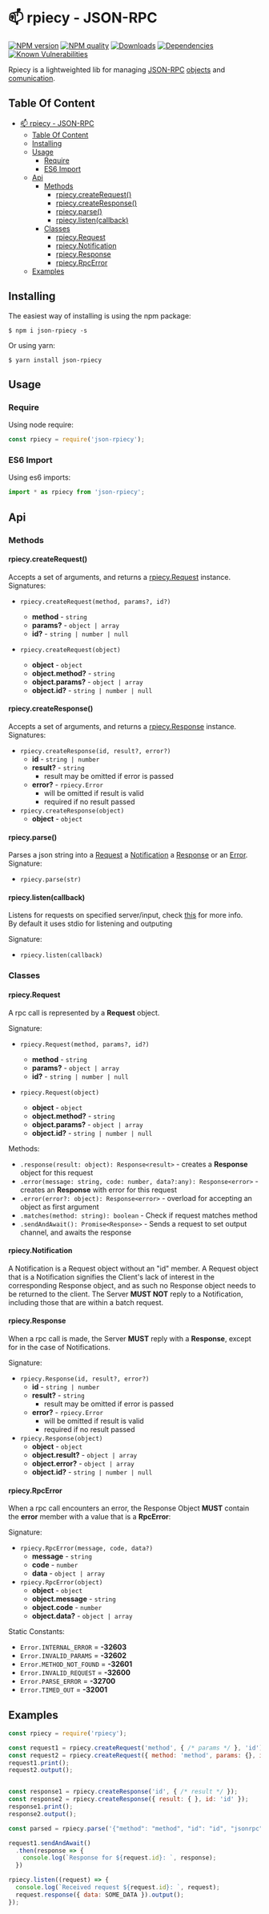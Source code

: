 


<!-- Links -->
[npm-image]: https://img.shields.io/npm/v/json-rpiecy.svg?style=flat-square
[npm-url]: https://npmjs.org/package/json-rpiecy

[code-quality-badge]: http://npm.packagequality.com/shield/json-rpiecy.svg?style=flat-square
[code-quality-link]: https://packagequality.com/#?package=json-rpiecy

[downloads-badge]: https://img.shields.io/npm/dm/json-rpiecy.svg?style=flat-square
[downloads-link]: https://www.npmjs.com/package/json-rpiecy

[dependencies-badge]: https://img.shields.io/david/nombrekeff/json-rpiecy.svg?style=flat-square
[dependencies-link]: https://david-dm.org/nombrekeff/json-rpiecy?view=tree

[vulnerabilities-badge]: https://snyk.io/test/npm/loggin-js/badge.svg?style=flat-square
[vulnerabilities-link]: https://snyk.io/test/npm/loggin-js

# 📫 rpiecy - JSON-RPC 

[![NPM version][npm-image]][npm-url]
[![NPM quality][code-quality-badge]][code-quality-link]
[![Downloads][downloads-badge]][downloads-link]
[![Dependencies][dependencies-badge]][dependencies-link]
[![Known Vulnerabilities][vulnerabilities-badge]][vulnerabilities-link]

Rpiecy is a lightweighted lib for managing [JSON-RPC](specifications.md) [objects][objects] and [comunication][comunication].


## Table Of Content
- [📫 rpiecy - JSON-RPC](#%F0%9F%93%AB-rpiecy---json-rpc)
  - [Table Of Content](#table-of-content)
  - [Installing](#installing)
  - [Usage](#usage)
    - [Require](#require)
    - [ES6 Import](#es6-import)
  - [Api](#api)
    - [Methods](#methods)
      - [rpiecy.createRequest()](#rpiecycreaterequest)
      - [rpiecy.createResponse()](#rpiecycreateresponse)
      - [rpiecy.parse()](#rpiecyparse)
      - [rpiecy.listen(callback)](#rpiecylistencallback)
    - [Classes](#classes)
      - [rpiecy.Request](#rpiecyrequest)
      - [rpiecy.Notification](#rpiecynotification)
      - [rpiecy.Response](#rpiecyresponse)
      - [rpiecy.RpcError](#rpiecyrpcerror)
  - [Examples](#examples)


## Installing
The easiest way of installing is using the npm package:
```
$ npm i json-rpiecy -s
```
Or using yarn:
```
$ yarn install json-rpiecy
```

## Usage
### Require
Using node require:
```js
const rpiecy = require('json-rpiecy');
```

### ES6 Import
Using es6 imports:
```js
import * as rpiecy from 'json-rpiecy';
```

## Api
### Methods
#### rpiecy.createRequest()
Accepts a set of arguments, and returns a [rpiecy.Request][rpiecy.Request] instance.  
Signatures: 
  * `rpiecy.createRequest(method, params?, id?)`
    * **method** - `string`
    * **params?** - `object | array`
    * **id?** - `string | number | null`
  
  * `rpiecy.createRequest(object)`
    * **object** - `object`
    * **object.method?** - `string`
    * **object.params?** - `object | array`
    * **object.id?** - `string | number | null`


#### rpiecy.createResponse()
Accepts a set of arguments, and returns a [rpiecy.Response][rpiecy.Response] instance.  
Signatures: 
  * `rpiecy.createResponse(id, result?, error?)`
    * **id** - `string | number`
    * **result?** - `string` 
      * result may be omitted if error is passed
    * **error?** - `rpiecy.Error` 
      * will be omitted if result is valid
      * required if no result passed
  * `rpiecy.createResponse(object)`
    * **object** - `object`

#### rpiecy.parse()
Parses a json string into a [Request][rpiecy.Request] a [Notification][rpiecy.Notification] a [Response][rpiecy.Response] or an [Error][rpiecy.Error].  
Signature:
  * `rpiecy.parse(str)` 

#### rpiecy.listen(callback)
Listens for requests on specified server/input, check [this][rpiecy.Comunication] for more info.  
By default it uses stdio for listening and outputing

Signature:
  * `rpiecy.listen(callback)` 


### Classes
#### rpiecy.Request
A rpc call is represented by a **Request** object.

Signature:
  * `rpiecy.Request(method, params?, id?)`
    * **method** - `string`
    * **params?** - `object | array`
    * **id?** - `string | number | null`
  
  * `rpiecy.Request(object)`
    * **object** - `object`
    * **object.method?** - `string`
    * **object.params?** - `object | array`
    * **object.id?** - `string | number | null`

Methods:
  * `.response(result: object): Response<result>` - creates a **Response** object for this request  
  * `.error(message: string, code: number, data?:any): Response<error>` - creates an **Response** with error for this request
  * `.error(error?: object): Response<error>` - overload for accepting an object as first argument
  * `.matches(method: string): boolean` - Check if request matches method
  * `.sendAndAwait(): Promise<Response>` - Sends a request to set output channel, and awaits the response

#### rpiecy.Notification
A Notification is a Request object without an "id" member. A Request object that is a Notification signifies the Client's lack of interest in the corresponding Response object, and as such no Response object needs to be returned to the client. The Server **MUST NOT** reply to a Notification, including those that are within a batch request.

#### rpiecy.Response
When a rpc call is made, the Server **MUST** reply with a **Response**, except for in the case of Notifications. 

Signature:
  * `rpiecy.Response(id, result?, error?)`
    * **id** - `string | number`
    * **result?** - `string` 
      * result may be omitted if error is passed
    * **error?** - `rpiecy.Error` 
      * will be omitted if result is valid
      * required if no result passed
  * `rpiecy.Response(object)`
    * **object** - `object`
    * **object.result?** - `object | array`
    * **object.error?** - `object | array`
    * **object.id?** - `string | number | null`

#### rpiecy.RpcError
When a rpc call encounters an error, the Response Object **MUST** contain the **error** member with a value that is a **RpcError**:

Signature:
  * `rpiecy.RpcError(message, code, data?)`
    * **message** - `string`
    * **code** - `number`
    * **data** - `object | array`
  * `rpiecy.RpcError(object)`
    * **object** - `object`
    * **object.message** - `string`
    * **object.code** - `number`
    * **object.data?** - `object | array`

Static Constants:
  * `Error.INTERNAL_ERROR` = **-32603**
  * `Error.INVALID_PARAMS` = **-32602**
  * `Error.METHOD_NOT_FOUND` = **-32601**
  * `Error.INVALID_REQUEST` = **-32600**
  * `Error.PARSE_ERROR` = **-32700**
  * `Error.TIMED_OUT` = **-32001**

## Examples
```js
const rpiecy = require('rpiecy');

const request1 = rpiecy.createRequest('method', { /* params */ }, 'id');
const request2 = rpiecy.createRequest({ method: 'method', params: {}, id: 'id' });
request1.print();
request2.output();


const response1 = rpiecy.createResponse('id', { /* result */ });
const response2 = rpiecy.createResponse({ result: { }, id: 'id' });
response1.print();
response2.output();

const parsed = rpiecy.parse('{"method": "method", "id": "id", "jsonrpc": "2.0"}');

request1.sendAndAwait()
  .then(response => {
    console.log(`Response for ${request.id}: `, response);
  })

rpiecy.listen((request) => {
  console.log(`Received request ${request.id}: `, request);
  request.response({ data: SOME_DATA }).output();
});

```


<!-- links -->
[objects]: docs/specifications.md#list-of-objects
[comunication]: docs/specifications.md#comunication
[createRequest]: docs/api.md#rpiecy.createRequest
[createResponse]: docs/api.md#rpiecy.createResponse
[rpiecy.Request]: docs/api.md#rpiecy.Request
[rpiecy.Response]: docs/api.md#rpiecy.Response
[rpiecy.Notification]: docs/api.md#rpiecy.Notification
[rpiecy.Error]: docs/api.md#rpiecy.Error
[rpiecy.Comunication]: docs/api.md#rpiecy.Comunication
